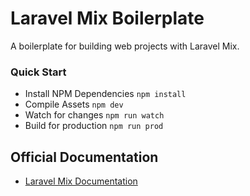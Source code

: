 # Laravel Mix Boilerplate

A boilerplate for building web projects with Laravel Mix.

### Quick Start

- Install NPM Dependencies `npm install`
- Compile Assets `npm dev`
- Watch for changes `npm run watch`
- Build for production `npm run prod`

## Official Documentation

- [Laravel Mix Documentation](https://laravel-mix.com/docs/6.0/installation)

